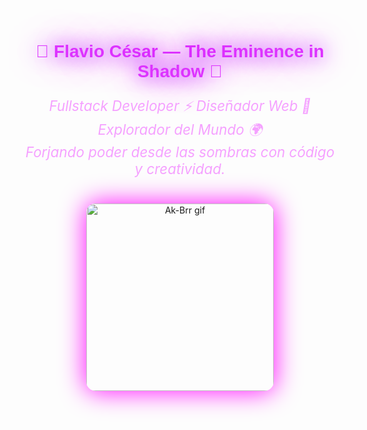 <!-- README para Flavio César - Eminence in Shadow + Gif Ak-Brr -->

<div align="center">

<h1 style="font-family: 'Orbitron', sans-serif; color: #dd33ff; text-shadow: 0 0 30px #aa00ff, 0 0 60px #ff00ff;">
  👑 Flavio César — The Eminence in Shadow 👑
</h1>

<p style="font-size: 1.4rem; font-style: italic; color: #f5a1ff; max-width: 600px;">
  Fullstack Developer ⚡ Diseñador Web 🎨 Explorador del Mundo 🌍 <br />
  Forjando poder desde las sombras con código y creatividad.
</p>

<!-- Gif Ak-Brr -->
<img src="https://i.makeagif.com/media/3-24-2023/GZeFuv.gif" alt="Ak-Brr gif" width="300" style="margin-top: 20px; border-radius: 15px; box-shadow: 0 0 40px #ff00ff;" />

</div>
